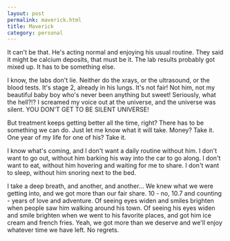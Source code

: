 ```yaml
---
layout: post
permalink: maverick.html
title: Maverick
category: personal
---
```


It can't be that. He's acting normal and enjoying his usual routine. They said it might be calcium deposits, that must be it. The lab results probably got mixed up. It has to be something else.

I know, the labs don't lie. Neither do the xrays, or the ultrasound, or the blood tests. It's stage 2, already in his lungs. It's not fair! Not him, not my beautiful baby boy who's never been anything but sweet! Seriously, what the hell?!? I screamed my voice out at the universe, and the universe was silent. YOU DON'T GET TO BE SILENT UNIVERSE!

But treatment keeps getting better all the time, right? There has to be something we can do. Just let me know what it will take. Money? Take it. One year of my life for one of his? Take it.

I know what's coming, and I don't want a daily routine without him. I don't want to go out, without him barking his way into the car to go along. I don't want to eat, without him hovering and waiting for me to share. I don't want to sleep, without him snoring next to the bed.

I take a deep breath, and another, and another... We knew what we were getting into, and we got more than our fair share. 10 - no, 10.7 and counting - years of love and adventure. Of seeing eyes widen and smiles brighten when people saw him walking around his town. Of seeing his eyes widen and smile brighten when we went to his favorite places, and got him ice cream and french fries. Yeah, we got more than we deserve and we'll enjoy whatever time we have left. No regrets.
